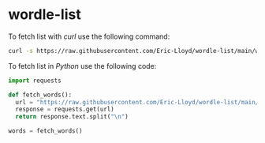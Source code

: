 # wordle-list
To fetch list with _curl_ use the following command:
```bash
curl -s https://raw.githubusercontent.com/Eric-Lloyd/wordle-list/main/words
```

To fetch list in _Python_ use the following code:
```python
import requests

def fetch_words():
  url = "https://raw.githubusercontent.com/Eric-Lloyd/wordle-list/main/words"
  response = requests.get(url)
  return response.text.split("\n")

words = fetch_words()
```
